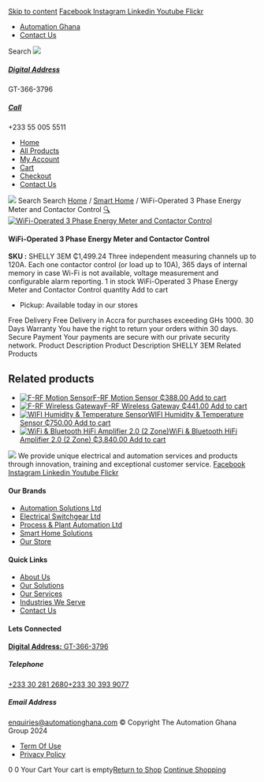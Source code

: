 [Skip to content](https://store.automationghana.com/product/wifi-operated-3-phase-energy-meter-and-contactor-control/#content)
[ Facebook ](https://www.facebook.com/automationgh/) [ Instagram ](https://www.instagram.com/automationgh/) [ Linkedin ](https://www.linkedin.com/company/the-automation-ghana-limited/) [ Youtube ](https://www.youtube.com/channel/UCurrRDUSm5oIW39VXjn1u0w) [ Flickr ](https://www.flickr.com/photos/181794037@N07/)
  * [ Automation Ghana ](https://automationghana.com)
  * [ Contact Us ](https://store.automationghana.com/contact/)


Search
[ ![](https://store.automationghana.com/wp-content/uploads/2024/04/Website-TAGG-Logo-BLUE.png) ](https://store.automationghana.com/)
[ ](https://maps.app.goo.gl/m4xeaagWCNbLk4jM6)
#####  [ Digital Address ](https://maps.app.goo.gl/m4xeaagWCNbLk4jM6)
GT-366-3796 
[ ](tel:+233550055511)
#####  [ Call ](tel:+233550055511)
+233 55 005 5511 
  * [Home](https://store.automationghana.com/)
  * [All Products](https://store.automationghana.com/shop/)
  * [My Account](https://store.automationghana.com/my-account/)
  * [Cart](https://store.automationghana.com/cart/)
  * [Checkout](https://store.automationghana.com/checkout/)
  * [Contact Us](https://store.automationghana.com/contact/)


[![](https://store.automationghana.com/wp-content/uploads/2024/04/AutomationGhana_logo_white.png)](https://store.automationghana.com)
Search
Search
[Home](https://store.automationghana.com) / [Smart Home](https://store.automationghana.com/product-category/smart-home/) / WiFi-Operated 3 Phase Energy Meter and Contactor Control
[🔍](https://store.automationghana.com/product/wifi-operated-3-phase-energy-meter-and-contactor-control/)
[![WiFi-Operated 3 Phase Energy Meter and Contactor Control](https://store.automationghana.com/wp-content/uploads/2021/03/shelly-3em-600x776.jpeg)](https://store.automationghana.com/wp-content/uploads/2021/03/shelly-3em.jpeg)
####  WiFi-Operated 3 Phase Energy Meter and Contactor Control 
**SKU :** SHELLY 3EM 
₵1,499.24
Three independent measuring channels up to 120A. Each one contactor control (or load up to 10A), 365 days of internal memory in case Wi-Fi is not available, voltage measurement and configurable alarm reporting.
1 in stock
WiFi-Operated 3 Phase Energy Meter and Contactor Control quantity
Add to cart
  * Pickup: Available today in our stores


Free Delivery 
Free Delivery in Accra for purchases exceeding GHs 1000. 
30 Days Warranty 
You have the right to return your orders within 30 days. 
Secure Payment 
Your payments are secure with our private security network. 
Product Description
Product Description
SHELLY 3EM
Related Products 
## Related products
  * [![F-RF Motion Sensor](https://store.automationghana.com/wp-content/uploads/2021/10/images.jpg)F-RF Motion Sensor ₵388.00 ](https://store.automationghana.com/product/f-rf-motion-sensor/)
[Add to cart](https://store.automationghana.com/product/wifi-operated-3-phase-energy-meter-and-contactor-control/?add-to-cart=3590)
  * [![F-RF Wireless Gateway](https://store.automationghana.com/wp-content/uploads/2021/10/elan-rf-103-preview-1-300x300.png)F-RF Wireless Gateway ₵441.00 ](https://store.automationghana.com/product/f-rf-wireless-gateway/)
[Add to cart](https://store.automationghana.com/product/wifi-operated-3-phase-energy-meter-and-contactor-control/?add-to-cart=3588)
  * [![WIFI Humidity & Temperature Sensor](https://store.automationghana.com/wp-content/uploads/2021/10/WIFI-Humidity-Temperature-Sensor-300x300.jpg)WIFI Humidity & Temperature Sensor ₵750.00 ](https://store.automationghana.com/product/wifi-humidity-temperature-sensor/)
[Add to cart](https://store.automationghana.com/product/wifi-operated-3-phase-energy-meter-and-contactor-control/?add-to-cart=3580)
  * [![WiFi & Bluetooth HiFi Amplifier 2.0 \(2 Zone\)](https://store.automationghana.com/wp-content/uploads/2021/03/Streaming-1.png)WiFi & Bluetooth HiFi Amplifier 2.0 (2 Zone) ₵3,840.00 ](https://store.automationghana.com/product/wireless-streaming-multiroom-multizone-audio-system-2-zones/)
[Add to cart](https://store.automationghana.com/product/wifi-operated-3-phase-energy-meter-and-contactor-control/?add-to-cart=3283)


![](https://store.automationghana.com/wp-content/uploads/2024/04/AutomationGhana_logo_white.png)
We provide unique electrical and automation services and products through innovation, training and exceptional customer service.
[ Facebook ](https://www.facebook.com/automationgh/) [ Instagram ](https://www.instagram.com/automationgh/) [ Linkedin ](https://www.linkedin.com/company/the-automation-ghana-limited/) [ Youtube ](https://www.youtube.com/channel/UCurrRDUSm5oIW39VXjn1u0w) [ Flickr ](https://www.flickr.com/photos/181794037@N07/)
#### Our Brands
  * [ Automation Solutions Ltd ](https://store.automationghana.com/product/wifi-operated-3-phase-energy-meter-and-contactor-control/)
  * [ Electrical Switchgear Ltd ](https://store.automationghana.com/product/wifi-operated-3-phase-energy-meter-and-contactor-control/)
  * [ Process & Plant Automation Ltd ](https://store.automationghana.com/product/wifi-operated-3-phase-energy-meter-and-contactor-control/)
  * [ Smart Home Solutions ](https://store.automationghana.com/product/wifi-operated-3-phase-energy-meter-and-contactor-control/)
  * [ Our Store ](https://store.automationghana.com/product/wifi-operated-3-phase-energy-meter-and-contactor-control/)


#### Quick Links
  * [ About Us ](https://store.automationghana.com/product/wifi-operated-3-phase-energy-meter-and-contactor-control/)
  * [ Our Solutions ](https://store.automationghana.com/product/wifi-operated-3-phase-energy-meter-and-contactor-control/)
  * [ Our Services ](https://store.automationghana.com/product/wifi-operated-3-phase-energy-meter-and-contactor-control/)
  * [ Industries We Serve ](https://store.automationghana.com/product/wifi-operated-3-phase-energy-meter-and-contactor-control/)
  * [ Contact Us ](https://store.automationghana.com/product/wifi-operated-3-phase-energy-meter-and-contactor-control/)


#### Lets Connected
[**Digital Address:** GT-366-3796](https://maps.app.goo.gl/m4xeaagWCNbLk4jM6)
#####  Telephone 
[ +233 30 281 2680](tel:+233302812680)[+233 30 393 9077](https://store.automationghana.com/product/wifi-operated-3-phase-energy-meter-and-contactor-control/+233303939077)
#####  Email Address 
enquiries@automationghana.com 
© Copyright The Automation Ghana Group 2024
  * [ Term Of Use ](https://store.automationghana.com/product/wifi-operated-3-phase-energy-meter-and-contactor-control/)
  * [ Privacy Policy ](https://store.automationghana.com/product/wifi-operated-3-phase-energy-meter-and-contactor-control/)


0
0
Your Cart
Your cart is empty[Return to Shop](https://store.automationghana.com/shop/)
[Continue Shopping](https://store.automationghana.com/product/wifi-operated-3-phase-energy-meter-and-contactor-control/)
